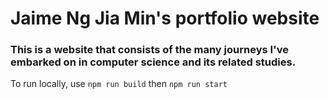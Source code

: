 # Jaime Ng Jia Min's portfolio website

### This is a website that consists of the many journeys I've embarked on in computer science and its related studies.

To run locally, use `npm run build` then `npm run start`
